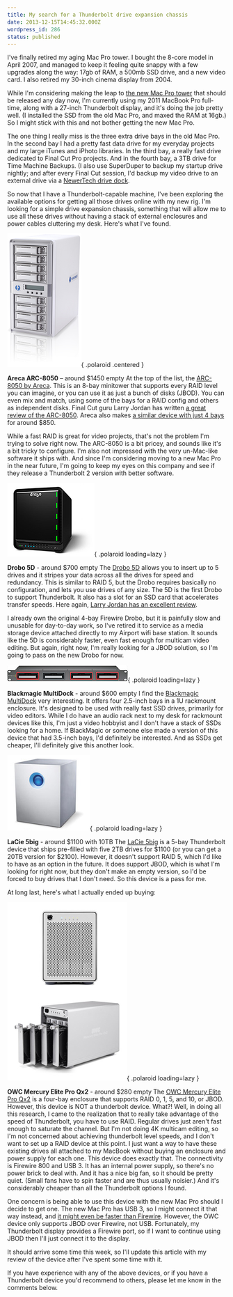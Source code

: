 ```yaml
---
title: My search for a Thunderbolt drive expansion chassis
date: 2013-12-15T14:45:32.000Z
wordpress_id: 286
status: published
---
```


I've finally retired my aging Mac Pro tower. I bought the 8-core model in April 2007, and managed to keep it feeling quite snappy with a few upgrades along the way: 17gb of RAM, a 500mb SSD drive, and a new video card. I also retired my 30-inch cinema display from 2004.

While I'm considering making the leap to [the new Mac Pro tower](http://www.apple.com/mac-pro/) that should be released any day now, I'm currently using my 2011 MacBook Pro full-time, along with a 27-inch Thunderbolt display, and it's doing the job pretty well. (I installed the SSD from the old Mac Pro, and maxed the RAM at 16gb.) So I might stick with this and not bother getting the new Mac Pro.

The one thing I really miss is the three extra drive bays in the old Mac Pro. In the second bay I had a pretty fast data drive for my everyday projects and my large iTunes and iPhoto libraries. In the third bay, a really fast drive dedicated to Final Cut Pro projects. And in the fourth bay, a 3TB drive for Time Machine Backups. (I also use SuperDuper to backup my startup drive nightly; and after every Final Cut session, I'd backup my video drive to an external drive via a [NewerTech drive dock](http://www.newertech.com/products/voyagerq.php).

So now that I have a Thunderbolt-capable machine, I've been exploring the available options for getting all those drives online with my new rig. I'm looking for a simple drive expansion chassis, something that will allow me to use all these drives without having a stack of external enclosures and power cables cluttering my desk. Here's what I've found.

![ARC-8050](./ARC-8050.jpg){ .polaroid .centered }

**Areca ARC-8050** – around $1450 empty At the top of the list, the [ARC-8050 by Areca](http://www.areca.us/products/thunderbolt.htm). This is an 8-bay minitower that supports every RAID level you can imagine, or you can use it as just a bunch of disks (JBOD). You can even mix and match, using some of the bays for a RAID config and others as independent disks. Final Cut guru Larry Jordan has written [a great review of the ARC-8050](http://www.larryjordan.biz/product-review-areca-8050-thunderbolt-raid/). Areca also makes [a similar device with just 4 bays](http://www.areca.us/products/thunderbolt5026.htm) for around $850.

While a fast RAID is great for video projects, that's not the problem I'm trying to solve right now. The ARC-8050 is a bit pricey, and sounds like it's a bit tricky to configure. I'm also not impressed with the very un-Mac-like software it ships with. And since I'm considering moving to a new Mac Pro in the near future, I'm going to keep my eyes on this company and see if they release a Thunderbolt 2 version with better software.

![drobo](./drobo.jpg){ .polaroid loading=lazy }

**Drobo 5D** \- around $700 empty The [Drobo 5D](http://www.drobo.com/products/professionals/drobo-5d/) allows you to insert up to 5 drives and it stripes your data across all the drives for speed and redundancy. This is similar to RAID 5, but the Drobo requires basically no configuration, and lets you use drives of any size. The 5D is the first Drobo to support Thunderbolt. It also has a slot for an SSD card that accelerates transfer speeds. Here again, [Larry Jordan has an excellent review](http://www.larryjordan.biz/product-review-drobo-5d/).

I already own the original 4-bay Firewire Drobo, but it is painfully slow and unusable for day-to-day work, so I've retired it to service as a media storage device attached directly to my Airport wifi base station. It sounds like the 5D is considerably faster, even fast enough for multicam video editing. But again, right now, I'm really looking for a JBOD solution, so I'm going to pass on the new Drobo for now.

![multidock](./multidock.jpg){ .polaroid loading=lazy }

**Blackmagic MultiDock** \- around $600 empty I find the [Blackmagic MultiDock](http://www.blackmagicdesign.com/products/blackmagicmultidock) very interesting. It offers four 2.5-inch bays in a 1U rackmount enclosure. It's designed to be used with really fast SSD drives, primarily for video editors. While I do have an audio rack next to my desk for rackmount devices like this, I'm just a video hobbyist and I don't have a stack of SSDs looking for a home. If BlackMagic or someone else made a version of this device that had 3.5-inch bays, I'd definitely be interested. And as SSDs get cheaper, I'll definitely give this another look.

![lacie](./lacie.jpg){ .polaroid loading=lazy }

**LaCie 5big** \- around $1100 with 10TB The [LaCie 5big](http://www.lacie.com/us/products/product.htm?id=10607) is a 5-bay Thunderbolt device that ships pre-filled with five 2TB drives for $1100 (or you can get a 20TB version for $2100). However, it doesn't support RAID 5, which I'd like to have as an option in the future. It does support JBOD, which is what I'm looking for right now, but they don't make an empty version, so I'd be forced to buy drives that I don't need. So this device is a pass for me.

At long last, here's what I actually ended up buying:

![owc](./owc.jpg){ .polaroid loading=lazy }

**OWC Mercury Elite Pro Qx2** \- around $280 empty The [OWC Mercury Elite Pro Qx2](http://eshop.macsales.com/item/OWC/M3QX2KIT0GB/) is a four-bay enclosure that supports RAID 0, 1, 5, and 10, or JBOD. However, this device is NOT a thunderbolt device. What?! Well, in doing all this research, I came to the realization that to really take advantage of the speed of Thunderbolt, you have to use RAID. Regular drives just aren't fast enough to saturate the channel. But I'm not doing 4K multicam editing, so I'm not concerned about achieving thunderbolt level speeds, and I don't want to set up a RAID device at this point. I just want a way to have these existing drives all attached to my MacBook without buying an enclosure and power supply for each one. This device does exactly that. The connectivity is Firewire 800 and USB 3\. It has an internal power supply, so there's no power brick to deal with. And it has a nice big fan, so it should be pretty quiet. (Small fans have to spin faster and are thus usually noisier.) And it's considerably cheaper than all the Thunderbolt options I found.

One concern is being able to use this device with the new Mac Pro should I decide to get one. The new Mac Pro has USB 3, so I might connect it that way instead, and [it might even be faster than Firewire](http://terrywhite.com/firewire-800-vs-usb-3-which-is-faster/). However, the OWC device only supports JBOD over Firewire, not USB. Fortunately, my Thunderbolt display provides a Firewire port, so if I want to continue using JBOD then I'll just connect it to the display.

It should arrive some time this week, so I'll update this article with my review of the device after I've spent some time with it.

If you have experience with any of the above devices, or if you have a Thunderbolt device you'd recommend to others, please let me know in the comments below.
